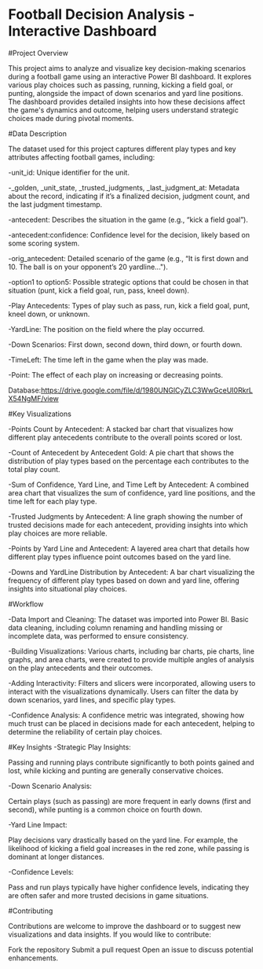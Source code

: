 # Football Decision Analysis - Interactive Dashboard


#Project Overview


This project aims to analyze and visualize key decision-making scenarios during a football game using an interactive Power BI dashboard. It explores various play choices such as passing, running, kicking a field goal, or punting, alongside the impact of down scenarios and yard line positions. The dashboard provides detailed insights into how these decisions affect the game's dynamics and outcome, helping users understand strategic choices made during pivotal moments.

#Data Description


The dataset used for this project captures different play types and key attributes affecting football games, including:

-unit_id: Unique identifier for the unit.

-_golden, _unit_state, _trusted_judgments, _last_judgment_at: Metadata about the record, indicating if it’s a finalized decision, judgment count, and the last judgment timestamp.

-antecedent: Describes the situation in the game (e.g., “kick a field goal”).

-antecedent:confidence: Confidence level for the decision, likely based on some scoring system.

-orig_antecedent: Detailed scenario of the game (e.g., “It is first down and 10. The ball is on your opponent’s 20 yardline...").

-option1 to option5: Possible strategic options that could be chosen in that situation (punt, kick a field goal, run, pass, kneel down).

-Play Antecedents: Types of play such as pass, run, kick a field goal, punt, kneel down, or unknown.

-YardLine: The position on the field where the play occurred.

-Down Scenarios: First down, second down, third down, or fourth down.

-TimeLeft: The time left in the game when the play was made.

-Point: The effect of each play on increasing or decreasing points.


Database:https://drive.google.com/file/d/1980UNGlCyZLC3WwGceUI0RkrLX54NgMF/view


#Key Visualizations


-Points Count by Antecedent: A stacked bar chart that visualizes how different play antecedents contribute to the overall points scored or lost.

-Count of Antecedent by Antecedent Gold: A pie chart that shows the distribution of play types based on the percentage each contributes to the total play count.

-Sum of Confidence, Yard Line, and Time Left by Antecedent: A combined area chart that visualizes the sum of confidence, yard line positions, and the time left for each play type.

-Trusted Judgments by Antecedent: A line graph showing the number of trusted decisions made for each antecedent, providing insights into which play choices are more reliable.

-Points by Yard Line and Antecedent: A layered area chart that details how different play types influence point outcomes based on the yard line.

-Downs and YardLine Distribution by Antecedent: A bar chart visualizing the frequency of different play types based on down and yard line, offering insights into situational play choices.



#Workflow


-Data Import and Cleaning: The dataset was imported into Power BI. Basic data cleaning, including column renaming and handling missing or incomplete data, was performed to ensure consistency.

-Building Visualizations: Various charts, including bar charts, pie charts, line graphs, and area charts, were created to provide multiple angles of analysis on the play antecedents and their outcomes.

-Adding Interactivity: Filters and slicers were incorporated, allowing users to interact with the visualizations dynamically. Users can filter the data by down scenarios, yard lines, and specific play types.

-Confidence Analysis: A confidence metric was integrated, showing how much trust can be placed in decisions made for each antecedent, helping to determine the reliability of certain play choices.



#Key Insights
-Strategic Play Insights:

Passing and running plays contribute significantly to both points gained and lost, while kicking and punting are generally conservative choices.

-Down Scenario Analysis:

Certain plays (such as passing) are more frequent in early downs (first and second), while punting is a common choice on fourth down.

-Yard Line Impact:

Play decisions vary drastically based on the yard line. For example, the likelihood of kicking a field goal increases in the red zone, while passing is dominant at longer distances.

-Confidence Levels:

Pass and run plays typically have higher confidence levels, indicating they are often safer and more trusted decisions in game situations.



#Contributing

Contributions are welcome to improve the dashboard or to suggest new visualizations and data insights. If you would like to contribute:

Fork the repository
Submit a pull request
Open an issue to discuss potential enhancements.
